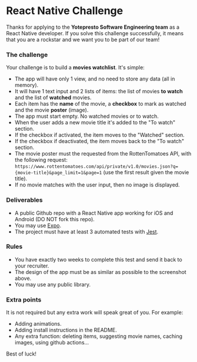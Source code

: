 # React Native Challenge

Thanks for applying to the **Yotepresto Software Engineering team** as a React Native developer. If you solve this challenge successfully, it means that you are a rockstar and we want you to be part of our team!


### The challenge

Your challenge is to build a **movies watchlist**. It's simple:

* The app will have only 1 view, and no need to store any data (all in memory).
* It will have 1 text input and 2 lists of items: the list of movies **to watch** and the list of **watched** movies.
* Each item has the **name** of the movie, a **checkbox** to mark as watched and the movie **poster** (image).
* The app must start empty. No watched movies or to watch.
* When the user adds a new movie title it's added to the "To watch" section.
* If the checkbox if activated, the item moves to the "Watched" section.
* If the checkbox if deactivated, the item moves back to the "To watch" section.
* The movie poster must the requested from the RottenTomatoes API, with the following request: `https://www.rottentomatoes.com/api/private/v1.0/movies.json?q={movie-title}&page_limit=1&page=1` (use the first result given the movie title).
* If no movie matches with the user input, then no image is displayed.


### Deliverables

* A public Github repo with a React Native app working for iOS and Android (DO NOT fork this repo).
* You may use [Expo](https://docs.expo.io/).
* The project must have at least 3 automated tests with [Jest](https://jestjs.io/).


### Rules

* You have exactly two weeks to complete this test and send it back to your recruiter.
* The design of the app must be as similar as possible to the screenshot above.
* You may use any public library.


### Extra points

It is not required but any extra work will speak great of you. For example:

* Adding animations.
* Adding install instructions in the README.
* Any extra function: deleting items, suggesting movie names, caching images, using github actions...

Best of luck!
